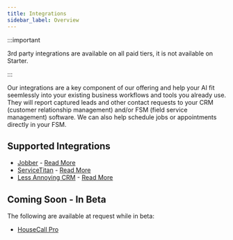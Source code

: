 ```yaml
---
title: Integrations
sidebar_label: Overview
---
```


:::important

3rd party integrations are available on all paid tiers, it is not available on Starter.

:::

Our integrations are a key component of our offering and help your AI fit seemlessly into your existing business workflows and tools you already use. They will report captured leads and other contact requests to your CRM (customer relationship management) and/or FSM (field service management) software. We can also help schedule jobs or appointments directly in your FSM.

## Supported Integrations

- [Jobber](https://getjobber.com/) - [Read More](/help/integrations/integration-jobber)
- [ServiceTitan](https://www.servicetitan.com/) - [Read More](/help/integrations/integration-service-titan)
- [Less Annoying CRM](https://www.lessannoyingcrm.com/) - [Read More](/help/integrations/integration-lacrm)

## Coming Soon - In Beta

The following are available at request while in beta:

- [HouseCall Pro](https://www.housecallpro.com/)
